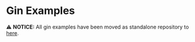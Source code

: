 # Gin Examples

⚠️  **NOTICE:** All gin examples have been moved as standalone repository to [here](https://hade/examples).
